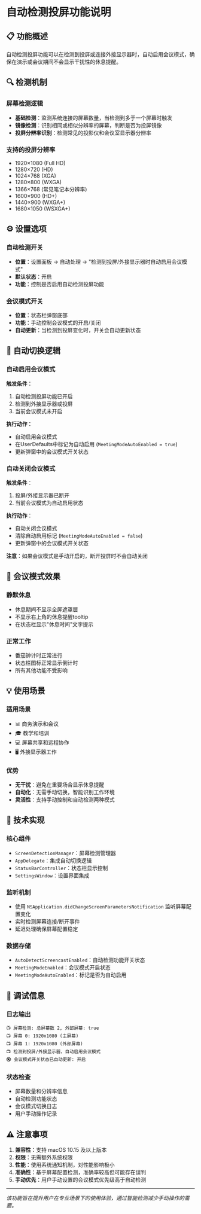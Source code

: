 # 自动检测投屏功能说明

## 📋 功能概述

自动检测投屏功能可以在检测到投屏或连接外接显示器时，自动启用会议模式，确保在演示或会议期间不会显示干扰性的休息提醒。

## 🔍 检测机制

### 屏幕检测逻辑
- **基础检测**：监测系统连接的屏幕数量，当检测到多于一个屏幕时触发
- **镜像检测**：识别相同或相似分辨率的屏幕，判断是否为投屏镜像
- **投屏分辨率识别**：检测常见的投影仪和会议室显示器分辨率

### 支持的投屏分辨率
- 1920×1080 (Full HD)
- 1280×720 (HD)
- 1024×768 (XGA)
- 1280×800 (WXGA)
- 1366×768 (常见笔记本分辨率)
- 1600×900 (HD+)
- 1440×900 (WXGA+)
- 1680×1050 (WSXGA+)

## ⚙️ 设置选项

### 自动检测开关
- **位置**：设置面板 → 自动处理 → "检测到投屏/外接显示器时自动启用会议模式"
- **默认状态**：开启
- **功能**：控制是否启用自动检测投屏功能

### 会议模式开关
- **位置**：状态栏弹窗底部
- **功能**：手动控制会议模式的开启/关闭
- **自动更新**：当检测到投屏变化时，开关会自动更新状态

## 🔄 自动切换逻辑

### 自动启用会议模式
**触发条件**：
1. 自动检测投屏功能已开启
2. 检测到外接显示器或投屏
3. 当前会议模式未开启

**执行动作**：
- 自动启用会议模式
- 在UserDefaults中标记为自动启用 (`MeetingModeAutoEnabled = true`)
- 更新弹窗中的会议模式开关状态

### 自动关闭会议模式
**触发条件**：
1. 投屏/外接显示器已断开
2. 当前会议模式为自动启用状态

**执行动作**：
- 自动关闭会议模式
- 清除自动启用标记 (`MeetingModeAutoEnabled = false`)
- 更新弹窗中的会议模式开关状态

**注意**：如果会议模式是手动开启的，断开投屏时不会自动关闭

## 🎯 会议模式效果

### 静默休息
- 休息期间不显示全屏遮罩层
- 不显示右上角的休息提醒tooltip
- 在状态栏显示"休息时间"文字提示

### 正常工作
- 番茄钟计时正常进行
- 状态栏图标正常显示倒计时
- 所有其他功能不受影响

## 💡 使用场景

### 适用场景
- 📊 商务演示和会议
- 🎓 教学和培训
- 💻 屏幕共享和远程协作
- 🖥️ 外接显示器工作

### 优势
- **无干扰**：避免在重要场合显示休息提醒
- **自动化**：无需手动切换，智能识别工作环境
- **灵活性**：支持手动控制和自动检测两种模式

## 🔧 技术实现

### 核心组件
- `ScreenDetectionManager`：屏幕检测管理器
- `AppDelegate`：集成自动切换逻辑
- `StatusBarController`：状态栏显示控制
- `SettingsWindow`：设置界面集成

### 监听机制
- 使用 `NSApplication.didChangeScreenParametersNotification` 监听屏幕配置变化
- 实时检测屏幕连接/断开事件
- 延迟处理确保屏幕配置稳定

### 数据存储
- `AutoDetectScreencastEnabled`：自动检测功能开关状态
- `MeetingModeEnabled`：会议模式开启状态
- `MeetingModeAutoEnabled`：标记是否为自动启用

## 🐛 调试信息

### 日志输出
```
📺 屏幕检测: 总屏幕数 2, 外部屏幕: true
📺 屏幕 0: 1920x1080 (主屏幕)
📺 屏幕 1: 1920x1080 (外部屏幕)
📺 检测到投屏/外接显示器，自动启用会议模式
🔇 会议模式开关状态已自动更新: 开启
```

### 状态检查
- 屏幕数量和分辨率信息
- 自动检测功能状态
- 会议模式切换日志
- 用户手动操作记录

## ⚠️ 注意事项

1. **兼容性**：支持 macOS 10.15 及以上版本
2. **权限**：无需额外系统权限
3. **性能**：使用系统通知机制，对性能影响极小
4. **准确性**：基于屏幕配置检测，准确率较高但可能存在误判
5. **手动优先**：用户手动设置的会议模式优先级高于自动检测

---

*该功能旨在提升用户在专业场景下的使用体验，通过智能检测减少手动操作的需要。*
